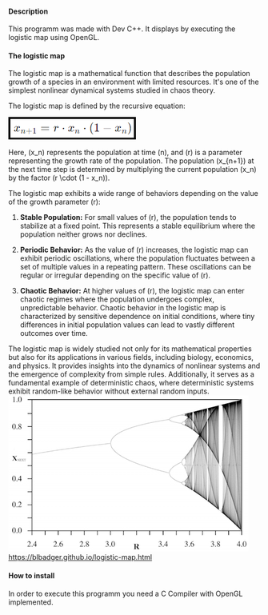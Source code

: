 #### Description
This programm was made with Dev C++. It displays by executing the logistic map using OpenGL.

#### The logistic map
The logistic map is a mathematical function that describes the population growth of a species in an environment with limited resources. It's one of the simplest nonlinear dynamical systems studied in chaos theory.

The logistic map is defined by the recursive equation:

![Alt text](/images/screenshot(4).png)  

Here, \(x_n\) represents the population at time \(n\), and \(r\) is a parameter representing the growth rate of the population. The population \(x_{n+1}\) at the next time step is determined by multiplying the current population \(x_n\) by the factor \(r \cdot (1 - x_n)\).

The logistic map exhibits a wide range of behaviors depending on the value of the growth parameter \(r\):

1. **Stable Population:** For small values of \(r\), the population tends to stabilize at a fixed point. This represents a stable equilibrium where the population neither grows nor declines.

2. **Periodic Behavior:** As the value of \(r\) increases, the logistic map can exhibit periodic oscillations, where the population fluctuates between a set of multiple values in a repeating pattern. These oscillations can be regular or irregular depending on the specific value of \(r\).

3. **Chaotic Behavior:** At higher values of \(r\), the logistic map can enter chaotic regimes where the population undergoes complex, unpredictable behavior. Chaotic behavior in the logistic map is characterized by sensitive dependence on initial conditions, where tiny differences in initial population values can lead to vastly different outcomes over time.

The logistic map is widely studied not only for its mathematical properties but also for its applications in various fields, including biology, economics, and physics. It provides insights into the dynamics of nonlinear systems and the emergence of complexity from simple rules. Additionally, it serves as a fundamental example of deterministic chaos, where deterministic systems exhibit random-like behavior without external random inputs.
![Alt text](/images/R.jpg)  
https://blbadger.github.io/logistic-map.html

#### How to install
In order to execute this programm you need a C Compiler with OpenGL implemented.
